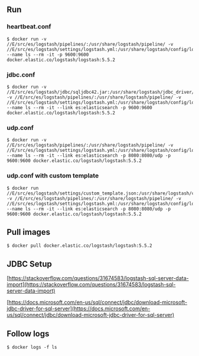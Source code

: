 ## Run

### heartbeat.conf

```
$ docker run -v //E/src/es/logstash/pipelines/:/usr/share/logstash/pipeline/ -v //E/src/es/logstash/settings/logstash.yml:/usr/share/logstash/config/logstash.yml --name ls --rm -it -p 9600:9600 docker.elastic.co/logstash/logstash:5.5.2
```

### jdbc.conf

```
$ docker run -v //E/src/es/logstash/jdbc/sqljdbc42.jar:/usr/share/logstash/jdbc_driver/sqljdbc42.jar -v //E/src/es/logstash/pipelines/:/usr/share/logstash/pipeline/ -v //E/src/es/logstash/settings/logstash.yml:/usr/share/logstash/config/logstash.yml --name ls --rm -it --link es:elasticsearch -p 9600:9600 docker.elastic.co/logstash/logstash:5.5.2
```

### udp.conf

```
$ docker run -v //E/src/es/logstash/pipelines/:/usr/share/logstash/pipeline/ -v //E/src/es/logstash/settings/logstash.yml:/usr/share/logstash/config/logstash.yml --name ls --rm -it --link es:elasticsearch -p 8080:8080/udp -p 9600:9600 docker.elastic.co/logstash/logstash:5.5.2
```

### udp.conf with custom template

```
$ docker run //E/src/es/logstash/settings/custom_template.json:/usr/share/logstash/config/custom_template.json -v //E/src/es/logstash/pipelines/:/usr/share/logstash/pipeline/ -v //E/src/es/logstash/settings/logstash.yml:/usr/share/logstash/config/logstash.yml --name ls --rm -it --link es:elasticsearch -p 8080:8080/udp -p 9600:9600 docker.elastic.co/logstash/logstash:5.5.2
```

## Pull images

```
$ docker pull docker.elastic.co/logstash/logstash:5.5.2
```

## JDBC Setup

[https://stackoverflow.com/questions/31674583/logstash-sql-server-data-import](https://stackoverflow.com/questions/31674583/logstash-sql-server-data-import)

[https://docs.microsoft.com/en-us/sql/connect/jdbc/download-microsoft-jdbc-driver-for-sql-server](https://docs.microsoft.com/en-us/sql/connect/jdbc/download-microsoft-jdbc-driver-for-sql-server)

## Follow logs

```
$ docker logs -f ls
```
